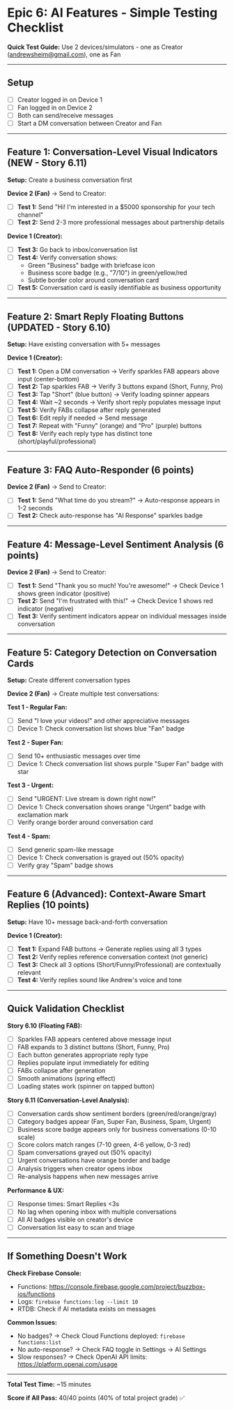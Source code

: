 # Epic 6: AI Features - Simple Testing Checklist

**Quick Test Guide:** Use 2 devices/simulators - one as Creator (andrewsheim@gmail.com), one as Fan

---

## Setup
- [ ] Creator logged in on Device 1
- [ ] Fan logged in on Device 2
- [ ] Both can send/receive messages
- [ ] Start a DM conversation between Creator and Fan

---

## Feature 1: Conversation-Level Visual Indicators (NEW - Story 6.11)

**Setup:** Create a business conversation first

**Device 2 (Fan)** → Send to Creator:
- [ ] **Test 1:** Send "Hi! I'm interested in a $5000 sponsorship for your tech channel"
- [ ] **Test 2:** Send 2-3 more professional messages about partnership details

**Device 1 (Creator):**
- [ ] **Test 3:** Go back to inbox/conversation list
- [ ] **Test 4:** Verify conversation shows:
  - Green "Business" badge with briefcase icon
  - Business score badge (e.g., "7/10") in green/yellow/red
  - Subtle border color around conversation card
- [ ] **Test 5:** Conversation card is easily identifiable as business opportunity

---

## Feature 2: Smart Reply Floating Buttons (UPDATED - Story 6.10)

**Setup:** Have existing conversation with 5+ messages

**Device 1 (Creator):**
- [ ] **Test 1:** Open a DM conversation → Verify sparkles FAB appears above input (center-bottom)
- [ ] **Test 2:** Tap sparkles FAB → Verify 3 buttons expand (Short, Funny, Pro)
- [ ] **Test 3:** Tap "Short" (blue button) → Verify loading spinner appears
- [ ] **Test 4:** Wait ~2 seconds → Verify short reply populates message input
- [ ] **Test 5:** Verify FABs collapse after reply generated
- [ ] **Test 6:** Edit reply if needed → Send message
- [ ] **Test 7:** Repeat with "Funny" (orange) and "Pro" (purple) buttons
- [ ] **Test 8:** Verify each reply type has distinct tone (short/playful/professional)

---

## Feature 3: FAQ Auto-Responder (6 points)

**Device 2 (Fan)** → Send to Creator:
- [ ] **Test 1:** Send "What time do you stream?" → Auto-response appears in 1-2 seconds
- [ ] **Test 2:** Check auto-response has "AI Response" sparkles badge

---

## Feature 4: Message-Level Sentiment Analysis (6 points)

**Device 2 (Fan)** → Send to Creator:
- [ ] **Test 1:** Send "Thank you so much! You're awesome!" → Check Device 1 shows green indicator (positive)
- [ ] **Test 2:** Send "I'm frustrated with this!" → Check Device 1 shows red indicator (negative)
- [ ] **Test 3:** Verify sentiment indicators appear on individual messages inside conversation

---

## Feature 5: Category Detection on Conversation Cards

**Setup:** Create different conversation types

**Device 2 (Fan)** → Create multiple test conversations:

**Test 1 - Regular Fan:**
- [ ] Send "I love your videos!" and other appreciative messages
- [ ] Device 1: Check conversation list shows blue "Fan" badge

**Test 2 - Super Fan:**
- [ ] Send 10+ enthusiastic messages over time
- [ ] Device 1: Check conversation list shows purple "Super Fan" badge with star

**Test 3 - Urgent:**
- [ ] Send "URGENT: Live stream is down right now!"
- [ ] Device 1: Check conversation shows orange "Urgent" badge with exclamation mark
- [ ] Verify orange border around conversation card

**Test 4 - Spam:**
- [ ] Send generic spam-like message
- [ ] Device 1: Check conversation is grayed out (50% opacity)
- [ ] Verify gray "Spam" badge shows

---

## Feature 6 (Advanced): Context-Aware Smart Replies (10 points)

**Setup:** Have 10+ message back-and-forth conversation

**Device 1 (Creator):**
- [ ] **Test 1:** Expand FAB buttons → Generate replies using all 3 types
- [ ] **Test 2:** Verify replies reference conversation context (not generic)
- [ ] **Test 3:** Check all 3 options (Short/Funny/Professional) are contextually relevant
- [ ] **Test 4:** Verify replies sound like Andrew's voice and tone

---

## Quick Validation Checklist

**Story 6.10 (Floating FAB):**
- [ ] Sparkles FAB appears centered above message input
- [ ] FAB expands to 3 distinct buttons (Short, Funny, Pro)
- [ ] Each button generates appropriate reply type
- [ ] Replies populate input immediately for editing
- [ ] FABs collapse after generation
- [ ] Smooth animations (spring effect)
- [ ] Loading states work (spinner on tapped button)

**Story 6.11 (Conversation-Level Analysis):**
- [ ] Conversation cards show sentiment borders (green/red/orange/gray)
- [ ] Category badges appear (Fan, Super Fan, Business, Spam, Urgent)
- [ ] Business score badge appears only for business conversations (0-10 scale)
- [ ] Score colors match ranges (7-10 green, 4-6 yellow, 0-3 red)
- [ ] Spam conversations grayed out (50% opacity)
- [ ] Urgent conversations have orange border and badge
- [ ] Analysis triggers when creator opens inbox
- [ ] Re-analysis happens when new messages arrive

**Performance & UX:**
- [ ] Response times: Smart Replies <3s
- [ ] No lag when opening inbox with multiple conversations
- [ ] All AI badges visible on creator's device
- [ ] Conversation list easy to scan and triage

---

## If Something Doesn't Work

**Check Firebase Console:**
- Functions: https://console.firebase.google.com/project/buzzbox-ios/functions
- Logs: `firebase functions:log --limit 10`
- RTDB: Check if AI metadata exists on messages

**Common Issues:**
- No badges? → Check Cloud Functions deployed: `firebase functions:list`
- No auto-response? → Check FAQ toggle in Settings → AI Settings
- Slow responses? → Check OpenAI API limits: https://platform.openai.com/usage

---

**Total Test Time:** ~15 minutes

**Score if All Pass:** 40/40 points (40% of total project grade) ✅
